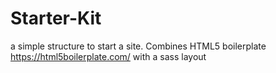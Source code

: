 # Starter-Kit
a simple structure to start a site.
Combines HTML5 boilerplate https://html5boilerplate.com/ with a sass layout

